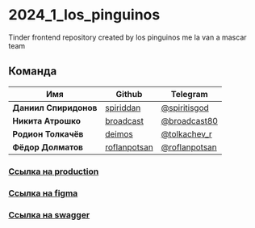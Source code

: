 # 2024_1_los_pinguinos
Tinder frontend repository created by los pinguinos me la van a mascar team

## Команда
| Имя | Github | Telegram |
| ----------- | ----------- | ----------- |
| **Даниил Спиридонов** | [spiriddan](https://github.com/spiriddan) | [@spiritisgod](https://t.me/spiritisgod) |
| **Никита Атрошко** | [broadcast](https://github.com/broadcast80) | [@broadcast80](https://t.me/broadcast80) |
| **Родион Толкачёв** | [deimos](https://github.com/DeDeimos) | [@tolkachev_r](https://t.me/tolkachev_r) |
| **Фёдор Долматов** | [roflanpotsan](https://github.com/roflanpotsan) | [@roflanpotsan](https://t.me/roflanpotsan) |

### [Ссылка на production](http://185.241.192.216:8081/)
### [Ссылка на figma](https://www.figma.com/file/kCGIr19IeCDG4fVEpxtbjh/Untitled?type=design&node-id=0%3A1&mode=design&t=PmrgDz7tkoWxiQg0-1)
### [Ссылка на swagger](http://185.241.192.216:8085/swagger/index.html)